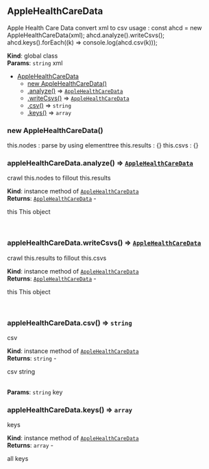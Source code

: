 <a name="AppleHealthCareData"></a>

## AppleHealthCareData
<p>Apple Health Care Data convert xml to csv
usage :
const ahcd = new AppleHealthCareData(xml);
ahcd.analyze().writeCsvs();
ahcd.keys().forEach((k) =&gt; console.log(ahcd.csv(k)));</p>

**Kind**: global class  
**Params**: <code>string</code> xml  

* [AppleHealthCareData](#AppleHealthCareData)
    * [new AppleHealthCareData()](#new_AppleHealthCareData_new)
    * [.analyze()](#AppleHealthCareData+analyze) ⇒ [<code>AppleHealthCareData</code>](#AppleHealthCareData)
    * [.writeCsvs()](#AppleHealthCareData+writeCsvs) ⇒ [<code>AppleHealthCareData</code>](#AppleHealthCareData)
    * [.csv()](#AppleHealthCareData+csv) ⇒ <code>string</code>
    * [.keys()](#AppleHealthCareData+keys) ⇒ <code>array</code>

<a name="new_AppleHealthCareData_new"></a>

### new AppleHealthCareData()
<p>this.nodes : parse by using elementtree
this.results : {}
this.csvs : {}</p>

<a name="AppleHealthCareData+analyze"></a>

### appleHealthCareData.analyze() ⇒ [<code>AppleHealthCareData</code>](#AppleHealthCareData)
<p>crawl this.nodes to fillout this.results</p>

**Kind**: instance method of [<code>AppleHealthCareData</code>](#AppleHealthCareData)  
**Returns**: [<code>AppleHealthCareData</code>](#AppleHealthCareData) - <p>this This object</p>  
<a name="AppleHealthCareData+writeCsvs"></a>

### appleHealthCareData.writeCsvs() ⇒ [<code>AppleHealthCareData</code>](#AppleHealthCareData)
<p>crawl this.results to fillout this.csvs</p>

**Kind**: instance method of [<code>AppleHealthCareData</code>](#AppleHealthCareData)  
**Returns**: [<code>AppleHealthCareData</code>](#AppleHealthCareData) - <p>this This object</p>  
<a name="AppleHealthCareData+csv"></a>

### appleHealthCareData.csv() ⇒ <code>string</code>
<p>csv</p>

**Kind**: instance method of [<code>AppleHealthCareData</code>](#AppleHealthCareData)  
**Returns**: <code>string</code> - <p>csv string</p>  
**Params**: <code>string</code> key  
<a name="AppleHealthCareData+keys"></a>

### appleHealthCareData.keys() ⇒ <code>array</code>
<p>keys</p>

**Kind**: instance method of [<code>AppleHealthCareData</code>](#AppleHealthCareData)  
**Returns**: <code>array</code> - <p>all keys</p>  
